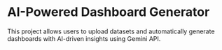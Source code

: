 # AI-Powered Dashboard Generator

This project allows users to upload datasets and automatically generate dashboards with AI-driven insights using Gemini API.